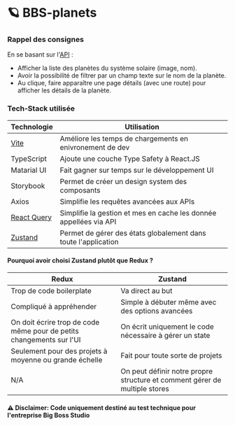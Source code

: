 # 🪐 BBS-planets

### Rappel des consignes 

En se basant sur l'[API](https://api.le-systeme-solaire.net/) :
- Afficher la liste des planètes du système solaire (image, nom).
- Avoir la possibilité de filtrer par un champ texte sur le nom de la planète.
- Au clique, faire apparaître une page détails (avec une route) pour afficher les détails de la planète.

### Tech-Stack utilisée

| Technologie | Utilisation |
|---|---|
| [Vite](https://vitejs.dev/) | Améliore les temps de chargements en enivronement de dev |
| TypeScript | Ajoute une couche Type Safety à React.JS |
| Matarial UI | Fait gagner sur temps sur le développement UI |
| Storybook | Permet de créer un design system des composants |
| Axios | Simplifie les requêtes avancées aux APIs |
| [React Query](https://tanstack.com/query/latest/) | Simplifie la gestion et mes en cache les donnée appellées via API |
| [Zustand](https://zustand-demo.pmnd.rs/) | Permet de gérer des états globalement dans toute l'application |


#### Pourquoi avoir choisi Zustand plutôt que Redux ?

| Redux | Zustand |
|---|---|
| Trop de code boilerplate | Va direct au but |
| Compliqué à appréhender | Simple à débuter même avec des options avancées|
| On doit écrire trop de code même pour de petits changements sur l'UI |  On écrit uniquement le code nécessaire à gérer un state |
| Seulement pour des projets à moyenne ou grande échelle | Fait pour toute sorte de projets |
| N/A | On peut définir notre propre structure et comment gérer de multiple stores |


#### ⚠️ Disclaimer:  Code uniquement destiné au test technique pour l'entreprise Big Boss Studio
